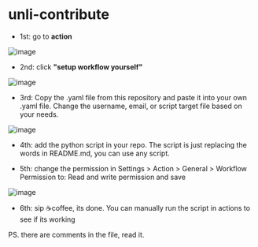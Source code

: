 # unli-contribute

* 1st: go to **action**

![image](https://github.com/user-attachments/assets/b9b53772-86dc-436d-8c2b-523f1c45caf6)

* 2nd: click **"setup workflow yourself"**

![image](https://github.com/user-attachments/assets/028765d0-889f-4b7d-ba52-b53461791580)

* 3rd: Copy the .yaml file from this repository and paste it into your own .yaml file. Change the username, email, or script target file based on your needs.

![image](https://github.com/user-attachments/assets/b4ecd954-c519-4ce2-9e88-3eb9a1bc9926)

* 4th: add the python script in your repo. The script is just replacing the words in README.md, you can use any script.

* 5th: change the permission in Settings > Action > General > Workflow Permission to: Read and write permission and save

![image](https://github.com/user-attachments/assets/a899b83f-8369-4e3c-845f-2a456dae3a60)

* 6th: sip ☕coffee, its done. You can manually run the script in actions to see if its working

PS. there are comments in the file, read it.

